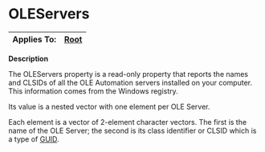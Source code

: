 




<h1 class="heading"><span class="name">OLEServers</span></h1>

| Applies To: | [Root](../a-z/root.md) |
| --- | ---  |


**Description**


The OLEServers property is a read-only property that reports the names and CLSIDs of all the OLE Automation servers installed on your computer. This information comes from the Windows registry.


Its value is a nested vector with one element per OLE Server.


Each element is a vector of 2-element character vectors. The first is the name of the OLE Server; the second is its class identifier or CLSID which is a type of [GUID](../Miscellaneous/Globally%20Unique%20Identifier%20GUID.htm).



